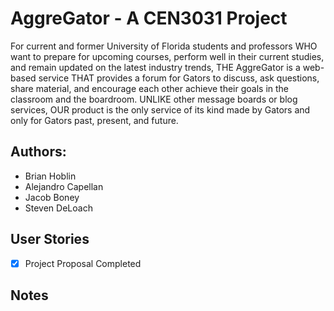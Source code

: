# AggreGator - A CEN3031 Project

For current and former University of Florida students and professors WHO want to prepare for upcoming courses, perform well in their current studies, and remain updated on the latest industry trends, THE AggreGator is a web-based service THAT provides a forum for Gators to discuss, ask questions, share material, and encourage each other achieve their goals in the classroom and the boardroom. UNLIKE other message boards or blog services, OUR product is the only service of its kind made by Gators and only for Gators past, present, and future.

## Authors:

* Brian Hoblin
* Alejandro Capellan
* Jacob Boney
* Steven DeLoach

## User Stories
* [X] Project Proposal Completed

## Notes
